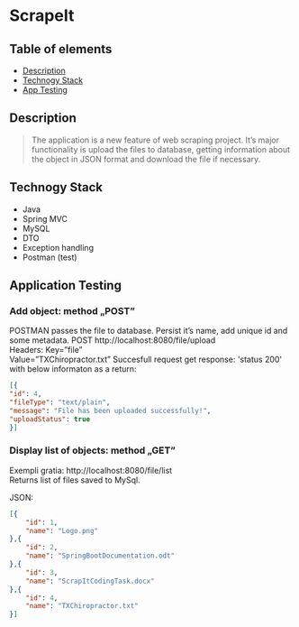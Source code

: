 # ScrapeIt

## Table of elements
* [Description](#description)
* [Technogy Stack](#technogy-stack)
* [App Testing](#app-testing)

## Description
>The application is a new feature of web scraping project. It’s major functionality is upload the files to database, getting information about the object in JSON format and download the file if necessary.

## Technogy Stack
* Java
* Spring MVC
* MySQL
* DTO
* Exception handling
* Postman (test)


## Application Testing

### Add object: method „POST” 
POSTMAN passes the file to database. Persist it’s name, add unique id and some metadata. 
POST http://localhost:8080/file/upload<br>
Headers: Key=”file”<br> Value=”TXChiropractor.txt”
Succesfull request get response: 'status 200' with below informaton as a return:
````json
[{
"id": 4,
"fileType": "text/plain",
"message": "File has been uploaded successfully!",
"uploadStatus": true
}]
````

### Display list of objects: method „GET” 
Exempli gratia: http://localhost:8080/file/list<br>
Returns list of files saved to MySql.

JSON:
````json
[{
	"id": 1,
	"name": "Logo.png"
},{
	"id": 2,
	"name": "SpringBootDocumentation.odt"
},{
	"id": 3,
	"name": "ScrapItCodingTask.docx"
},{
	"id": 4,
	"name": "TXChiropractor.txt"
}]
````
